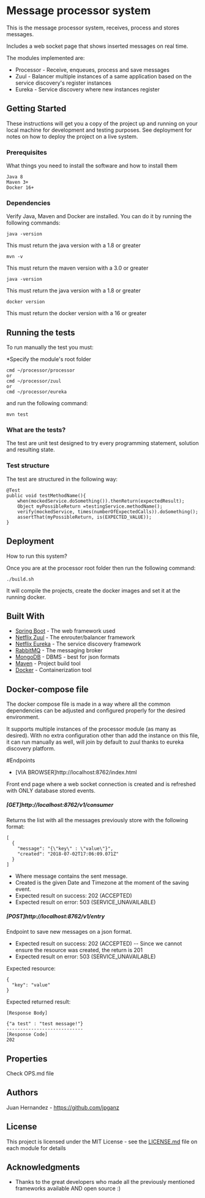 # Message processor system

This is the message processor system, receives, process and stores messages.

Includes a web socket page that shows inserted messages on real time.

The modules implemented are:

* Processor - Receive, enqueues, process and save messages
* Zuul - Balancer multiple instances of a same application based on the service discovery's register instances
* Eureka - Service discovery where new instances register


## Getting Started

These instructions will get you a copy of the project up and running on your local machine for development and testing purposes. See deployment for notes on how to deploy the project on a live system.

### Prerequisites

What things you need to install the software and how to install them

```
Java 8
Maven 3+
Docker 16+
```

### Dependencies

Verify Java, Maven and Docker are installed. You can do it by running the following commands:


```
java -version
```

This must return the java version with a 1.8 or greater

```
mvn -v
```

This must return the maven version with a 3.0 or greater


```
java -version
```

This must return the java version with a 1.8 or greater



```
docker version
```

This must return the docker version with a 16 or greater


## Running the tests

To run manually the test you must:

*Specify the module's root folder

```
cmd ~/processor/processor
or
cmd ~/processor/zuul
or
cmd ~/processor/eureka
```

and run the following command:

```
mvn test
```

### What are the tests?

The test are unit test designed to try every programming statement, solution and resulting state.



### Test structure

The test are structured in the following way:

```
@Test
public void testMethodName(){
    when(mockedService.doSomething()).thenReturn(expectedResult);
    Object myPossibleReturn =testingService.methodName();
    verify(mockedService, times(numberOfExpectedCalls)).doSomething();
    assertThat(myPossibleReturn, is(EXPECTED_VALUE));
}
```

## Deployment

How to run this system?

Once you are at the processor root folder then run the following command:

```
./build.sh
```

It will compile the projects, create the docker images and set it at the running docker.

## Built With

* [Spring Boot](https://spring.io/projects/spring-boot/) - The web framework used
* [Netflix Zuul](https://github.com/Netflix/zuul) - The enrouter/balancer framework
* [Netflix Eureka](https://github.com/Netflix/eureka) - The service discovery framework
* [RabbitMQ](https://www.rabbitmq.com/) - The messaging broker
* [MongoDB](https://www.mongodb.com/) - DBMS - best for json formats
* [Maven](https://maven.apache.org/) - Project build tool
* [Docker](https://www.docker.com/) - Containerization tool

## Docker-compose file

The docker compose file is made in a way where all the common dependencies can be adjusted and configured properly for the desired environment.

It supports multiple instances of the processor module (as many as desired). With no extra configuration other than add the instance on this file, it can run manually as well, will join by default to zuul thanks to eureka discovery platform.

#Endpoints

* [VIA BROWSER]http://localhost:8762/index.html 

Front end page where a web socket connection is created and is refreshed with ONLY database stored events.

##### [GET]http://localhost:8762/v1/consumer 

Returns the list with all the messages previously store with the following format:

```
[
  {
    "message": "{\"key\" : \"value\"}",
    "created": "2018-07-02T17:06:09.071Z"
  }
]
```

* Where message contains the sent message.
* Created is the given Date and Timezone at the moment of the saving event.
* Expected result on success: 202 (ACCEPTED)
* Expected result on error: 503 (SERVICE_UNAVAILABLE)



##### [POST]http://localhost:8762/v1/entry 

Endpoint to save new messages on a json format.

* Expected result on success: 202 (ACCEPTED) -- Since we cannot ensure the resource was created, the return is 201
* Expected result on error: 503 (SERVICE_UNAVAILABLE)

Expected resource:
```
{
  "key": "value"
}
```

Expected returned result:
```
[Response Body]

{"a test" : "test message!"}
----------------------------
[Response Code]
202
```

## Properties

Check OPS.md file


## Authors

Juan Hernandez - https://github.com/jpganz

## License

This project is licensed under the MIT License - see the [LICENSE.md](LICENSE.md) file on each module for details

## Acknowledgments

* Thanks to the great developers who made all the previously mentioned frameworks available AND open source :)


